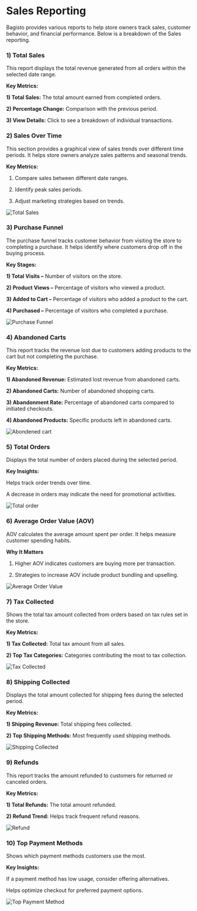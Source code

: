 # Sales Reporting

Bagisto provides various reports to help store owners track sales, customer behavior, and financial performance. Below is a breakdown of the Sales reporting.

### 1) Total Sales 

This report displays the total revenue generated from all orders within the selected date range.

**Key Metrics:**

**1) Total Sales:** The total amount earned from completed orders.

**2) Percentage Change:** Comparison with the previous period.

**3) View Details:** Click to see a breakdown of individual transactions.

### 2) Sales Over Time

This section provides a graphical view of sales trends over different time periods. It helps store owners analyze sales patterns and seasonal trends.

**Key Metrics:**

1) Compare sales between different date ranges.

2) Identify peak sales periods.

3) Adjust marketing strategies based on trends.

 ![Total Sales](../../assets/2.0/images/reporting/total-sale.png)

### 3) Purchase Funnel

The purchase funnel tracks customer behavior from visiting the store to completing a purchase. It helps identify where customers drop off in the buying process.

**Key Stages:**

**1) Total Visits –** Number of visitors on the store.

**2) Product Views –** Percentage of visitors who viewed a product.

**3) Added to Cart –** Percentage of visitors who added a product to the cart.

**4) Purchased –** Percentage of visitors who completed a purchase.

 ![Purchase Funnel](../../assets/2.0/images/reporting/purchase-funnel.png)

### 4) Abandoned Carts

This report tracks the revenue lost due to customers adding products to the cart but not completing the purchase.

**Key Metrics:**

**1) Abandoned Revenue:** Estimated lost revenue from abandoned carts.

**2) Abandoned Carts:** Number of abandoned shopping carts.

**3) Abandonment Rate:** Percentage of abandoned carts compared to initiated checkouts.

**4) Abandoned Products:** Specific products left in abandoned carts.

 ![Abondened cart](../../assets/2.0/images/reporting/abandoned-cart.png)

### 5) Total Orders

Displays the total number of orders placed during the selected period.

**Key Insights:**

Helps track order trends over time.

A decrease in orders may indicate the need for promotional activities.

 ![Total order](../../assets/2.0/images/reporting/total-order.png)

### 6) Average Order Value (AOV)

AOV calculates the average amount spent per order. It helps measure customer spending habits.

**Why It Matters**

1) Higher AOV indicates customers are buying more per transaction.

2) Strategies to increase AOV include product bundling and upselling.

 ![Average Order Value](../../assets/2.0/images/reporting/average-order-value.png)

### 7) Tax Collected

Shows the total tax amount collected from orders based on tax rules set in the store.

**Key Metrics:**

**1) Tax Collected:** Total tax amount from all sales.

**2) Top Tax Categories:** Categories contributing the most to tax collection.

 ![Tax Collected](../../assets/2.0/images/reporting/tax-collected.png)

### 8) Shipping Collected

Displays the total amount collected for shipping fees during the selected period.

**Key Metrics:**

**1) Shipping Revenue:** Total shipping fees collected.

**2) Top Shipping Methods:** Most frequently used shipping methods.

 ![Shipping Collected](../../assets/2.0/images/reporting/shipping-collected.png)

### 9) Refunds

This report tracks the amount refunded to customers for returned or canceled orders.

**Key Metrics:**

**1) Total Refunds:** The total amount refunded.

**2) Refund Trend:** Helps track frequent refund reasons.

 ![Refund](../../assets/2.0/images/reporting/refund.png)

### 10) Top Payment Methods

Shows which payment methods customers use the most.

**Key Insights:**

If a payment method has low usage, consider offering alternatives.

Helps optimize checkout for preferred payment options.

 ![Top Payment Method](../../assets/2.0/images/reporting/top-payment-method.png)
